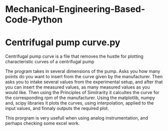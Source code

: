 # Mechanical-Engineering-Based-Code-Python


# Centrifugal pump curve.py
Centrifugal pump curve is a file that removes the hustle for plotting characteristic curves of a centrifugal pump

The program takes in several dimensions of the pump. Asks you how many points do you want to insert from the curve given by the
manufacturer. Then asks you to intake several values from the experimental setup, and after that you can insert the measured values,
as many measured values as you would like. Then using the Principles of Similrarity it calcultes the curve for the corresponding rpm of 
the manufacturer. 
Using the matplotlib, numpy and, scipy libraries it plots the curves, using interpolation, applied to the input values, and finnaly outputs the 
required plot.

This prorgram is very usefull when using analog instrumentation, and perhaps checking some excel work.
